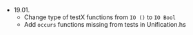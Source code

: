 - 19.01.
  + Change type of testX functions from `IO ()` to `IO Bool`
  + Add `occurs` functions missing from tests in Unification.hs